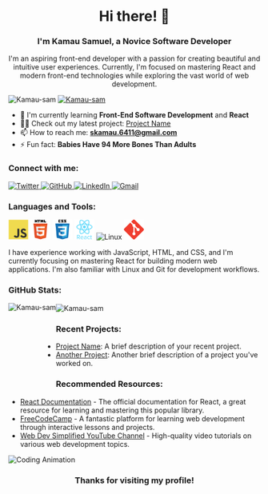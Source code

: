 <h1 align="center">Hi there! 👋</h1>

<h3 align="center">I'm Kamau Samuel, a Novice Software Developer</h3>

<p align="center">
  I'm an aspiring front-end developer with a passion for creating beautiful and intuitive user experiences. Currently, I'm focused on mastering React and modern front-end technologies while exploring the vast world of web development.
</p>

<p align="left">
  <img src="https://komarev.com/ghpvc/?username=Kamau-sam&label=Profile%20views&color=0e75b6&style=flat" alt="Kamau-sam" />
  <a href="https://github.com/ryo-ma/github-profile-trophy">
    <img src="https://github-profile-trophy.vercel.app/?username=Kamau-sam&theme=onedark" alt="Kamau-sam" />
  </a>
</p>

- 🚀 I'm currently learning **Front-End Software Development** and **React**
- 👨‍💻 Check out my latest project: [Project Name](https://github.com/Kamau-sam/project-repo)
- 📫 How to reach me: **skamau.6411@gmail.com**
- ⚡ Fun fact: **Babies Have 94 More Bones Than Adults**

### Connect with me:

<p align="left">
  <a href="https://twitter.com/Skamau_" target="_blank">
    <img src="https://img.shields.io/badge/Twitter-1DA1F2?style=for-the-badge&logo=twitter&logoColor=white" alt="Twitter" />
  </a>
  <a href="https://github.com/Kamau-sam" target="_blank">
    <img src="https://img.shields.io/badge/GitHub-100000?style=for-the-badge&logo=github&logoColor=white" alt="GitHub" />
  </a>
  <a href="https://www.linkedin.com/in/samuel-kamau-sk6411" target="_blank">
    <img src="https://img.shields.io/badge/LinkedIn-0077B5?style=for-the-badge&logo=linkedin&logoColor=white" alt="LinkedIn" />
  </a>
  <a href="mailto:skamau.6411@gmail.com" target="_blank">
    <img src="https://img.shields.io/badge/Gmail-D14836?style=for-the-badge&logo=gmail&logoColor=white" alt="Gmail" />
  </a>
</p>

### Languages and Tools:

<p align="left">
  <img src="https://raw.githubusercontent.com/teamedwardforever/Readme-Generator/71f25dd8b98329b168142a6b782a107b75eab178/svg/Skills/Languages/javascript-original.svg" alt="JavaScript" title="JavaScript" width="40" height="40" />
  <img src="https://raw.githubusercontent.com/teamedwardforever/Readme-Generator/71f25dd8b98329b168142a6b782a107b75eab178/svg/Skills/Frontend/html5-original-wordmark.svg" alt="HTML5" title="HTML5" width="40" height="40" />
  <img src="https://raw.githubusercontent.com/teamedwardforever/Readme-Generator/71f25dd8b98329b168142a6b782a107b75eab178/svg/Skills/Frontend/css3-original-wordmark.svg" alt="CSS3" title="CSS3" width="40" height="40" />
  <img src="https://raw.githubusercontent.com/teamedwardforever/Readme-Generator/71f25dd8b98329b168142a6b782a107b75eab178/svg/Skills/Frontend/react-original-wordmark.svg" alt="React" title="React" width="40" height="40" />
  <img src="https://raw.githubusercontent.com/teamedwardforever/Readme -Generator/71f25dd8b98329b168142a6b782a107b75eab178/svg/Skills/Other/linux-original.svg" alt="Linux" title="Linux" width="40" height="40" />
  <img src="https://raw.githubusercontent.com/teamedwardforever/Readme-Generator/71f25dd8b98329b168142a6b782a107b75eab178/svg/Skills/Other/git-scm-icon.svg" alt="Git" title="Git" width="40" height="40" />
</p>

<p align="left">
  I have experience working with JavaScript, HTML, and CSS, and I'm currently focusing on mastering React for building modern web applications. I'm also familiar with Linux and Git for development workflows.
</p>

### GitHub Stats:

<img align="left" height="180em" src="https://github-readme-stats.vercel.app/api/top-langs/?username=Kamau-sam&langs_count=8&theme=radical&layout=compact" alt="Kamau-sam" />
<p>
  <img align="center" height="180em" src="https://github-readme-streak-stats.herokuapp.com/?user=Kamau-sam&theme=radical" alt="Kamau-sam" />
</p>

### Recent Projects:

- [Project Name](https://github.com/Kamau-sam/project-repo): A brief description of your recent project.
- [Another Project](https://github.com/Kamau-sam/another-project): Another brief description of a project you've worked on.

### Recommended Resources:

- [React Documentation](https://reactjs.org/docs/getting-started.html) - The official documentation for React, a great resource for learning and mastering this popular library.
- [FreeCodeCamp](https://www.freecodecamp.org/) - A fantastic platform for learning web development through interactive lessons and projects.
- [Web Dev Simplified YouTube Channel](https://www.youtube.com/channel/UCFbNIlppjAuEX4znoulh0Cw) - High-quality video tutorials on various web development topics.

<img src="https://user-images.githubusercontent.com/73097560/115834477-dbab4500-a447-11eb-908a-139a6edaec5c.gif" alt="Coding Animation" />

<h3 align="center">Thanks for visiting my profile!</h3>


